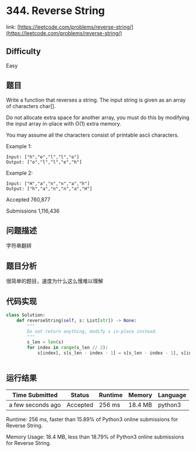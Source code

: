 # 344. Reverse String

link: [https://leetcode.com/problems/reverse-string/](https://leetcode.com/problems/reverse-string/)

## Difficulty
Easy

## 题目

Write a function that reverses a string. The input string is given as an array of characters char[].

Do not allocate extra space for another array, you must do this by modifying the input array in-place with O(1) extra memory.

You may assume all the characters consist of printable ascii characters.


Example 1:
```
Input: ["h","e","l","l","o"]
Output: ["o","l","l","e","h"]
```

Example 2:
```
Input: ["H","a","n","n","a","h"]
Output: ["h","a","n","n","a","H"]
```

Accepted
760,877

Submissions
1,116,436

## 问题描述
字符串翻转

## 题目分析
很简单的题目，速度为什么这么慢难以理解

## 代码实现

```python
class Solution:
    def reverseString(self, s: List[str]) -> None:
        """
        Do not return anything, modify s in-place instead.
        """
        s_len = len(s)
        for index in range(s_len // 2):
            s[index], s[s_len - index - 1] = s[s_len - index - 1], s[index]
        
```

## 运行结果

| Time Submitted | Status                                   | Runtime | Memory  | Language |
| -------------- | ---------------------------------------- | ------- | -------- | -------- |
| a few seconds ago |	Accepted	| 256 ms	| 18.4 MB	| python3|

Runtime: 256 ms, faster than 15.89% of Python3 online submissions for Reverse String.

Memory Usage: 18.4 MB, less than 18.79% of Python3 online submissions for Reverse String.